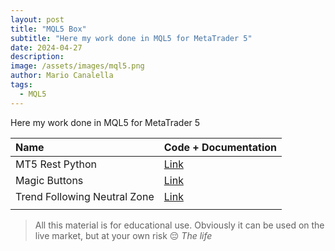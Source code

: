 ```yaml
---
layout: post
title: "MQL5 Box"
subtitle: "Here my work done in MQL5 for MetaTrader 5"
date: 2024-04-27
description: 
image: /assets/images/mql5.png
author: Mario Canalella
tags: 
  - MQL5
---
```

Here my work done in MQL5 for MetaTrader 5

| Name         | Code + Documentation |
| :----------- | :----                |
|MT5 Rest Python | [Link](https://github.com/marcanalella/toy-box/tree/main/MQL5/mt5-rest-python)                  |
|Magic Buttons | [Link](https://github.com/marcanalella/toy-box/tree/main/MQL5/magic-buttons)                  |
|Trend Following Neutral Zone | [Link](https://github.com/marcanalella/toy-box/tree/main/MQL5/trend-following-neutral-zone)                       |
|              |                       |


> All this material is for educational use. Obviously it can be used on the live market, but at your own risk 😔
> <cite>The life</cite>